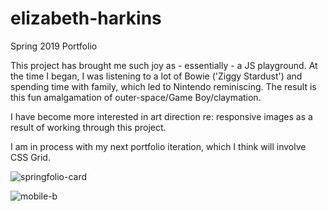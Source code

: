 # elizabeth-harkins
Spring 2019 Portfolio

This project has brought me such joy as - essentially - a JS playground. At the time I began, I was listening to a lot of Bowie ('Ziggy Stardust') and spending time with family, which led to Nintendo reminiscing. The result is this fun amalgamation of outer-space/Game Boy/claymation. 

I have become more interested in art direction re: responsive images as a result of working through this project.

I am in process with my next portfolio iteration, which I think will involve CSS Grid.


![springfolio-card](https://user-images.githubusercontent.com/44883733/54650067-0cf40280-4a83-11e9-9aad-2782b43f5767.png)

![mobile-b](https://user-images.githubusercontent.com/44883733/60038660-f1505780-9682-11e9-8b6f-22cc2a505999.png)
